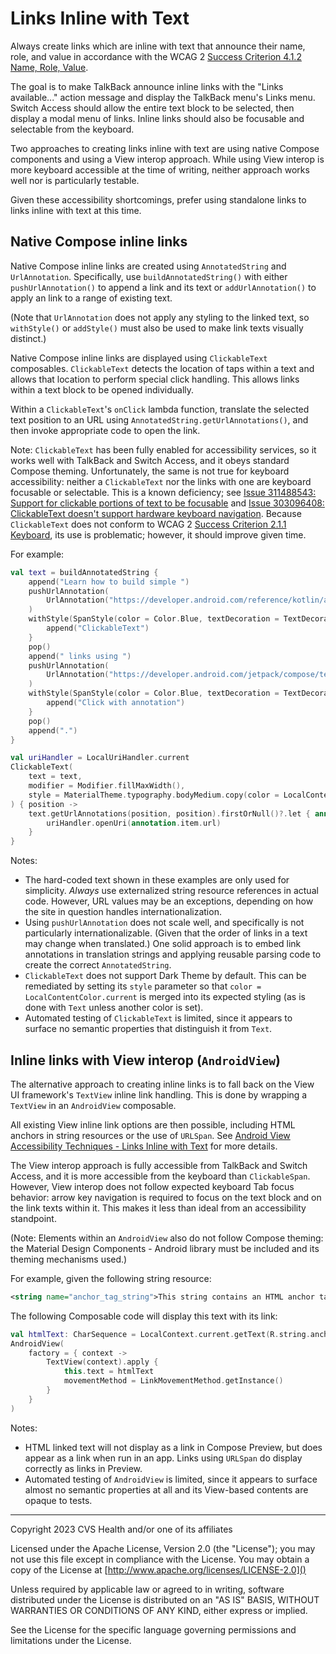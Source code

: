 # Links Inline with Text
Always create links which are inline with text that announce their name, role, and value in accordance with the WCAG 2 [Success Criterion 4.1.2 Name, Role, Value](https://www.w3.org/TR/WCAG21/#name-role-value). 

The goal is to make TalkBack announce inline links with the "Links available..." action message and display the TalkBack menu's Links menu. Switch Access should allow the entire text block to be selected, then display a modal menu of links. Inline links should also be focusable and selectable from the keyboard.

Two approaches to creating links inline with text are using native Compose components and using a View interop approach. While using View interop is more keyboard accessible at the time of writing, neither approach works well nor is particularly testable. 

Given these accessibility shortcomings, prefer using standalone links to links inline with text at this time.

## Native Compose inline links

Native Compose inline links are created using `AnnotatedString` and `UrlAnnotation`. Specifically, use `buildAnnotatedString()` with either `pushUrlAnnotation()` to append a link and its text or `addUrlAnnotation()` to apply an link to a range of existing text.

(Note that `UrlAnnotation` does not apply any styling to the linked text, so `withStyle()` or `addStyle()` must also be used to make link texts visually distinct.)

Native Compose inline links are displayed using `ClickableText` composables. `ClickableText` detects the location of taps within a text and allows that location to perform special click handling. This allows links within a text block to be opened individually.

Within a `ClickableText`'s `onClick` lambda function, translate the selected text position to an URL using `AnnotatedString.getUrlAnnotations()`, and then invoke appropriate code to open the link.

Note: `ClickableText` has been fully enabled for accessibility services, so it works well with TalkBack and Switch Access, and it obeys standard Compose theming. Unfortunately, the same is not true for keyboard accessibility: neither a `ClickableText` nor the links with one are keyboard focusable or selectable. This is a known deficiency; see [Issue 311488543: Support for clickable portions of text to be focusable](https://issuetracker.google.com/issues/311488543) and [Issue 303096408: ClickableText doesn't support hardware keyboard navigation](https://issuetracker.google.com/issues/303096408). Because `ClickableText` does not conform to WCAG 2 [Success Criterion 2.1.1 Keyboard](https://www.w3.org/TR/WCAG21/#keyboard), its use is problematic; however, it should improve given time. 

For example:

```kotlin
val text = buildAnnotatedString {
    append("Learn how to build simple ")
    pushUrlAnnotation(
        UrlAnnotation("https://developer.android.com/reference/kotlin/androidx/compose/foundation/text/package-summary#ClickableText(androidx.compose.ui.text.AnnotatedString,androidx.compose.ui.Modifier,androidx.compose.ui.text.TextStyle,kotlin.Boolean,androidx.compose.ui.text.style.TextOverflow,kotlin.Int,kotlin.Function1,kotlin.Function1)")
    )
    withStyle(SpanStyle(color = Color.Blue, textDecoration = TextDecoration.Underline)) {
        append("ClickableText")
    }
    pop()
    append(" links using ")
    pushUrlAnnotation(
        UrlAnnotation("https://developer.android.com/jetpack/compose/text/user-interactions#click-with-annotation")
    )
    withStyle(SpanStyle(color = Color.Blue, textDecoration = TextDecoration.Underline)) {
        append("Click with annotation")
    }
    pop()
    append(".")
}

val uriHandler = LocalUriHandler.current
ClickableText(
    text = text, 
    modifier = Modifier.fillMaxWidth(),
    style = MaterialTheme.typography.bodyMedium.copy(color = LocalContentColor.current)
) { position ->
    text.getUrlAnnotations(position, position).firstOrNull()?.let { annotation ->
        uriHandler.openUri(annotation.item.url)
    }
}
```

Notes:

- The hard-coded text shown in these examples are only used for simplicity. _Always_ use externalized string resource references in actual code. However, URL values may be an exceptions, depending on how the site in question handles internationalization.
- Using `pushUrlAnnotation` does not scale well, and specifically is not particularly internationalizable. (Given that the order of links in a text may change when translated.) One solid approach is to embed link annotations in translation strings and applying reusable parsing code to create the correct `AnnotatedString`.
- `ClickableText` does not support Dark Theme by default. This can be remediated by setting its `style` parameter so that `color = LocalContentColor.current` is merged into its expected styling (as is done with `Text` unless another color is set).
- Automated testing of `ClickableText` is limited, since it appears to surface no semantic properties that distinguish it from `Text`.


## Inline links with View interop (`AndroidView`)

The alternative approach to creating inline links is to fall back on the View UI framework's `TextView` inline link handling. This is done by wrapping a `TextView` in an `AndroidView` composable. 

All existing View inline link options are then possible, including HTML anchors in string resources or the use of `URLSpan`. See [Android View Accessibility Techniques - Links Inline with Text](https://github.com/cvs-health/android-view-accessibility-techniques/blob/main/doc/componenttypes/LinksInlineWithText.md) for more details. 

The View interop approach is fully accessible from TalkBack and Switch Access, and it is more accessible from the keyboard than `ClickableSpan`. However, View interop does not follow expected keyboard Tab focus behavior: arrow key navigation is required to focus on the text block and on the link texts within it. This makes it less than ideal from an accessibility standpoint. 

(Note: Elements within an `AndroidView` also do not follow Compose theming: the Material Design Components - Android library must be included and its theming mechanisms used.)

For example, given the following string resource:

```xml
<string name="anchor_tag_string">This string contains an HTML anchor tag link: <a href="https://www.google.com/search?q=jetpack+compose+link+in+text">Search for \"jetpack compose link in text\"</a>.</string>
```

The following Composable code will display this text with its link:

```kotlin
val htmlText: CharSequence = LocalContext.current.getText(R.string.anchor_tag_string)
AndroidView(
    factory = { context ->
        TextView(context).apply {
            this.text = htmlText
            movementMethod = LinkMovementMethod.getInstance()
        }
    }
)
```

Notes: 
- HTML linked text will not display as a link in Compose Preview, but does appear as a link when run in an app. Links using `URLSpan` do display correctly as links in Preview.
- Automated testing of `AndroidView` is limited, since it appears to surface almost no semantic properties at all and its View-based contents are opaque to tests.


----

Copyright 2023 CVS Health and/or one of its affiliates

Licensed under the Apache License, Version 2.0 (the "License");
you may not use this file except in compliance with the License.
You may obtain a copy of the License at
[http://www.apache.org/licenses/LICENSE-2.0]()

Unless required by applicable law or agreed to in writing, software
distributed under the License is distributed on an "AS IS" BASIS,
WITHOUT WARRANTIES OR CONDITIONS OF ANY KIND, either express or implied.

See the License for the specific language governing permissions and
limitations under the License.